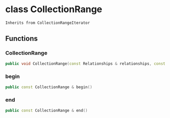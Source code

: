 # class CollectionRange


```cpp
Inherits from CollectionRangeIterator
```



## Functions

### CollectionRange

```cpp
public void CollectionRange(const Relationships & relationships, const uuid & component_id)
```


### begin

```cpp
public const CollectionRange & begin()
```


### end

```cpp
public const CollectionRange & end()
```





